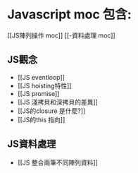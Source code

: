# Javascript moc 包含: 
[[JS陣列操作 moc]]
[[-資料處理 moc]]
## JS觀念
- [[JS eventloop]]
- [[JS hoisting特性]]
- [[JS promise]]
- [[JS 淺拷貝和深拷貝的差異]]
- [[JS的closure 是什麼?]]
- [[JS的this 指向]]

## JS資料處理
- [[JS 整合兩筆不同陣列資料]]